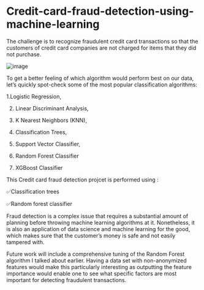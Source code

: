 # Credit-card-fraud-detection-using-machine-learning
The challenge is to recognize fraudulent credit card transactions so that the customers of credit card companies are not charged for items that they did not purchase.



![image](https://user-images.githubusercontent.com/83292249/134882256-1fa3cef7-45ab-4428-960e-3e3c32ef518b.png)



To get a better feeling of which algorithm would perform best on our data, let’s quickly spot-check some of the most popular classification algorithms:

1.Logistic Regression,

 2. Linear Discriminant Analysis,

 3. K Nearest Neighbors (KNN),

 4. Classification Trees,

 5. Support Vector Classifier,

 6. Random Forest Classifier

 7. XGBoost Classifier

This Credit card fraud detection projcet is performed using :

✅Classification trees

✅Random forest classifier


Fraud detection is a complex issue that requires a substantial amount of planning before throwing machine learning algorithms at it. Nonetheless, it is also an application of data science and machine learning for the good, which makes sure that the customer’s money is safe and not easily tampered with.

Future work will include a comprehensive tuning of the Random Forest algorithm I talked about earlier. Having a data set with non-anonymized features would make this particularly interesting as outputting the feature importance would enable one to see what specific factors are most important for detecting fraudulent transactions.
